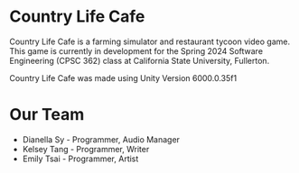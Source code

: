 # Country Life Cafe
Country Life Cafe is a farming simulator and restaurant tycoon video game. This game is currently in development for the Spring 2024 Software Engineering (CPSC 362) class at California State University, Fullerton.

Country Life Cafe was made using Unity Version 6000.0.35f1

# Our Team
* Dianella Sy - Programmer, Audio Manager
* Kelsey Tang - Programmer, Writer
* Emily Tsai - Programmer, Artist
